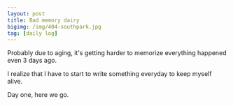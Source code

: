 ```yaml
---
layout: post
title: Bad memory dairy
bigimg: /img/404-southpark.jpg
tag: [daily log]
---
```


Probably due to aging, it's getting harder to memorize everything happened even 3 days ago. 

I realize that I have to start to write something everyday to keep myself alive.


Day one, here we go.  

